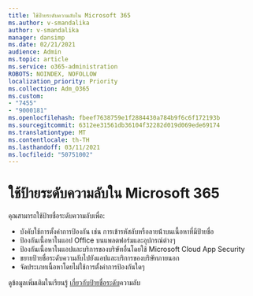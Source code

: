 ```yaml
---
title: ใช้ป้ายระดับความลับใน Microsoft 365
ms.author: v-smandalika
author: v-smandalika
manager: dansimp
ms.date: 02/21/2021
audience: Admin
ms.topic: article
ms.service: o365-administration
ROBOTS: NOINDEX, NOFOLLOW
localization_priority: Priority
ms.collection: Adm_O365
ms.custom:
- "7455"
- "9000181"
ms.openlocfilehash: fbeef7638759e1f2884430a784b9f6c6f172193b
ms.sourcegitcommit: 6312ee31561db36104f32282d019d069ede69174
ms.translationtype: MT
ms.contentlocale: th-TH
ms.lasthandoff: 03/11/2021
ms.locfileid: "50751002"
---
```

# <a name="use-sensitivity-labels-in-microsoft-365"></a>ใช้ป้ายระดับความลับใน Microsoft 365

คุณสามารถใช้ป้ายชื่อระดับความลับเพื่อ:
- บังคับใช้การตั้งค่าการป้องกัน เช่น การเข้ารหัสลับหรือลายน้่าบนเนื้อหาที่มีป้ายชื่อ
- ป้องกันเนื้อหาในแอป Office บนแพลตฟอร์มและอุปกรณ์ต่างๆ
- ป้องกันเนื้อหาในแอปและบริการของบริษัทอื่นโดยใช้ Microsoft Cloud App Security
- ขยายป้ายชื่อระดับความลับไปยังแอปและบริการของบริษัทภายนอก
- จัดประเภทเนื้อหาโดยไม่ใช้การตั้งค่าการป้องกันใดๆ

ดูข้อมูลเพิ่มเติมในเรียนรู้ [เกี่ยวกับป้ายชื่อระดับ](https://docs.microsoft.com/microsoft-365/compliance/sensitivity-labels)ความลับ